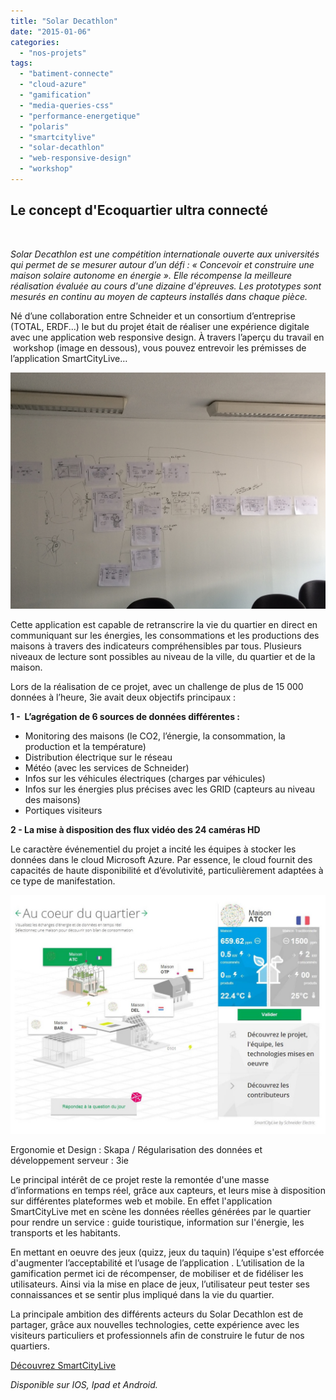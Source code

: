 ```yaml
---
title: "Solar Decathlon"
date: "2015-01-06"
categories: 
  - "nos-projets"
tags: 
  - "batiment-connecte"
  - "cloud-azure"
  - "gamification"
  - "media-queries-css"
  - "performance-energetique"
  - "polaris"
  - "smartcitylive"
  - "solar-decathlon"
  - "web-responsive-design"
  - "workshop"
---
```


## **Le concept d'Ecoquartier** **ultra connecté**

 

_Solar Decathlon est une compétition internationale ouverte aux universités qui permet de se mesurer autour d’un défi : « Concevoir et construire une maison solaire autonome en énergie ». Elle récompense la meilleure réalisation évaluée au cours d'une dizaine d'épreuves. Les prototypes sont mesurés en continu au moyen de capteurs installés dans chaque pièce._

Né d’une collaboration entre Schneider et un consortium d’entreprise (TOTAL, ERDF...) le but du projet était de réaliser une expérience digitale avec une application web responsive design. À travers l’aperçu du travail en  workshop (image en dessous), vous pouvez entrevoir les prémisses de l’application SmartCityLive…

![Solar Decathlon - image 2](/assets/images/IMG_2307.jpg)

Cette application est capable de retranscrire la vie du quartier en direct en communiquant sur les énergies, les consommations et les productions des maisons à travers des indicateurs compréhensibles par tous. Plusieurs niveaux de lecture sont possibles au niveau de la ville, du quartier et de la maison.

Lors de la réalisation de ce projet, avec un challenge de plus de 15 000 données à l’heure, 3ie avait deux objectifs principaux :

**1 -  L’agrégation de 6 sources de données différentes :**

- Monitoring des maisons (le CO2, l’énergie, la consommation, la production et la température)
- Distribution électrique sur le réseau
- Météo (avec les services de Schneider)
- Infos sur les véhicules électriques (charges par véhicules)
- Infos sur les énergies plus précises avec les GRID (capteurs au niveau des maisons)
- Portiques visiteurs

**2 - La mise à disposition des flux vidéo des 24 caméras HD**

Le caractère événementiel du projet a incité les équipes à stocker les données dans le cloud Microsoft Azure. Par essence, le cloud fournit des capacités de haute disponibilité et d’évolutivité, particulièrement adaptées à ce type de manifestation.

[![Solar Decathlon - image 1](/assets/images/app-solar.jpg)](https://blog.3ie.fr/wp-content/uploads/2014/08/app-solar.jpg)

Ergonomie et Design : Skapa / Régularisation des données et développement serveur : 3ie

Le principal intérêt de ce projet reste la remontée d'une masse d’informations en temps réel, grâce aux capteurs, et leurs mise à disposition sur différentes plateformes web et mobile. En effet l'application SmartCityLive met en scène les données réelles générées par le quartier pour rendre un service : guide touristique, information sur l'énergie, les transports et les habitants.

En mettant en oeuvre des jeux (quizz, jeux du taquin) l’équipe s'est efforcée d'augmenter l’acceptabilité et l’usage de l’application . L’utilisation de la gamification permet ici de récompenser, de mobiliser et de fidéliser les utilisateurs. Ainsi via la mise en place de jeux, l’utilisateur peut tester ses connaissances et se sentir plus impliqué dans la vie du quartier.

La principale ambition des différents acteurs du Solar Decathlon est de partager, grâce aux nouvelles technologies, cette expérience avec les visiteurs particuliers et professionnels afin de construire le futur de nos quartiers.

[Découvrez SmartCityLive](http://workspacefindercloudcomputing.cloudapp.net/workspace-ios/ "Décrouvez SmartCityLive")

_Disponible sur IOS, Ipad et Android._
